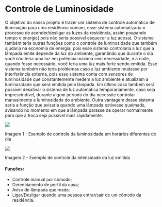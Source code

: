 # Controle de Luminosidade

O objetivo do nosso projeto é trazer um sistema de controle automático de iluminação para uma residência comum, esse sistema automatizaria o processo de acender/desligar as luzes da residência, assim poupando tempo e energia( pois não seria possível esquecer a luz acesa). O sistema também teria outras funções como o controle de luminosidade que também ajudaria na economia de energia, pois esse sistema controlaria a luz que a lâmpada emite depende da luz do ambiente, garantindo que durante o dia você não teria uma luz em potência máxima sem necessidade, e a noite, quando fosse necessário, você teria uma luz mais forte sendo emitida. Esse sistema também não teria problemas caso a luz ambiente mudasse por interferência externa, pois esse sistema conta com sensores de luminosidade que constantemente medem a luz ambiente e atualizam a luminosidade que será emitida pela lâmpada. Em último caso também será possível desativar o sistema de luz automática temporariamente, caso seja imprescindível, durante algum período do dia necessite controlar manualmente a luminosidade do ambiente. Outra vantagem desse sistema seria a função que avisaria quando uma lâmpada estivesse queimada, avisando no momento em que a lâmpada parasse de operar normalmente para que a troca seja possível mais rapidamente.

![](https://www.lumicenteriluminacao.com.br/wp-content/uploads/2018/10/sensor_luminosidade_lumicenter-300x218.png)

Imagem 1 - Exemplo de controle da luminosidade em horários diferentes do dia

![](https://www.lumicenteriluminacao.com.br/wp-content/uploads/2018/10/dimerizacao_lumicenter-300x218.png)

Imagem 2 - Exemplo de controle da intensidade da luz emitida

#### Funções:

- Controle manual por cômodo;
- Gerenciamento de perfil da casa;
- Aviso de lâmpada queimada;
- Ligar/Desligar quando uma pessoa entrar/sair de um cômodo da residência.
